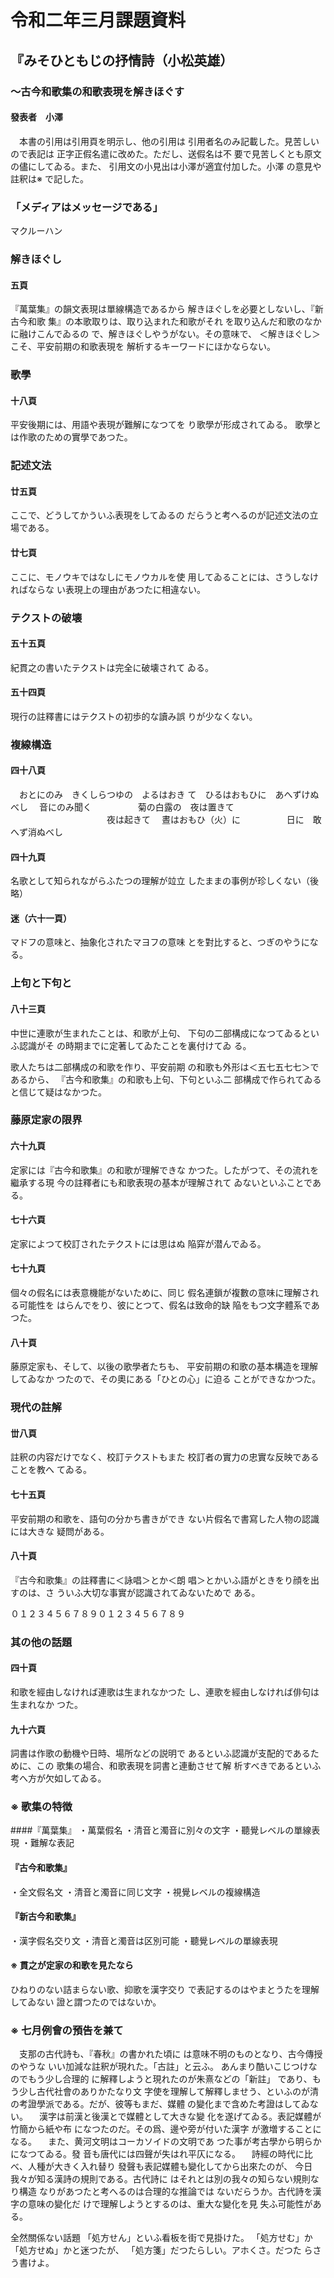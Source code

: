 # 令和二年三月課題資料
## 『みそひともじの抒情詩（小松英雄）
### 〜古今和歌集の和歌表現を解きほぐす
#### 發表者　小澤

　本書の引用は引用頁を明示し、他の引用は
引用者名のみ記載した。見苦しいので表記は
正字正假名遣に改めた。ただし、送假名は不
要で見苦しくとも原文の儘にしてゐる。また、
引用文の小見出は小澤が適宜付加した。小澤
の意見や註釈は※ で記した。

### 「メディアはメッセージである」
マクルーハン

### 解きほぐし
#### 五頁
『萬葉集』の韻文表現は單線構造であるから
解きほぐしを必要としないし、『新古今和歌
集』の本歌取りは、取り込まれた和歌がそれ
を取り込んだ和歌のなかに融けこんでゐるの
で、解きほぐしやうがない。その意味で、
＜解きほぐし＞こそ、平安前期の和歌表現を
解析するキーワードにほかならない。

### 歌學
#### 十八頁
平安後期には、用語や表現が難解になつてを
り歌學が形成されてゐる。
歌學とは作歌のための實學であつた。

### 記述文法
#### 廿五頁
ここで、どうしてかういふ表現をしてゐるの
だらうと考へるのが記述文法の立場である。
#### 廿七頁
ここに、モノウキではなしにモノウカルを使
用してゐることには、さうしなければならな
い表現上の理由があつたに相違ない。

### テクストの破壊
#### 五十五頁
紀貫之の書いたテクストは完全に破壊されて
ゐる。
#### 五十四頁
現行の註釋書にはテクストの初歩的な讀み誤
りが少なくない。

### 複線構造
#### 四十八頁
　おとにのみ　きくしらつゆの　よるはおき
て　ひるはおもひに　あへずけぬべし
　音にのみ聞く
　　　　　菊の白露の　夜は置きて
　　　　　　　　　　　夜は起きて
　晝はおもひ（火）に
　　　　　日に　敢へず消ぬべし
#### 四十九頁
名歌として知られながらふたつの理解が竝立
したままの事例が珍しくない（後略）

#### 迷（六十一頁）
マドフの意味と、抽象化されたマヨフの意味
とを對比すると、つぎのやうになる。

### 上句と下句と
#### 八十三頁
中世に連歌が生まれたことは、和歌が上句、
下句の二部構成になつてゐるといふ認識がそ
の時期までに定著してゐたことを裏付けてゐ
る。

歌人たちは二部構成の和歌を作り、平安前期
の和歌も外形は＜五七五七七＞であるから、
『古今和歌集』の和歌も上句、下句といふ二
部構成で作られてゐると信じて疑はなかつた。

### 藤原定家の限界
#### 六十九頁
定家には『古今和歌集』の和歌が理解できな
かつた。したがつて、その流れを繼承する現
今の註釋者にも和歌表現の基本が理解されて
ゐないといふことである。
#### 七十六頁
定家によつて校訂されたテクストには思はぬ
陥穽が潜んでゐる。
#### 七十九頁
個々の假名には表意機能がないために、同じ
假名連鎖が複數の意味に理解される可能性を
はらんでをり、彼にとつて、假名は致命的缺
陥をもつ文字體系であつた。
#### 八十頁
藤原定家も、そして、以後の歌學者たちも、
平安前期の和歌の基本構造を理解してゐなか
つたので、その奧にある「ひとの心」に迫る
ことができなかつた。

### 現代の註解
#### 丗八頁
註釈の内容だけでなく、校訂テクストもまた
校訂者の實力の忠實な反映であることを教へ
てゐる。
#### 七十五頁
平安前期の和歌を、語句の分かち書きができ
ない片假名で書寫した人物の認識には大きな
疑問がある。
#### 八十頁
『古今和歌集』の註釋書に＜詠唱＞とか＜朗
唱＞とかいふ語がときをり顔を出すのは、さ
ういふ大切な事實が認識されてゐないためで
ある。

０１２３４５６７８９０１２３４５６７８９
### 其の他の話題
#### 四十頁
和歌を經由しなければ連歌は生まれなかつた
し、連歌を經由しなければ俳句は生まれなか
つた。
#### 九十六頁
詞書は作歌の動機や日時、場所などの説明で
あるといふ認識が支配的であるために、この
歌集の場合、和歌表現を詞書と連動させて解
析すべきであるといふ考へ方が欠如してゐる。

### ※ 歌集の特徴
####『萬葉集』
・萬葉假名
・清音と濁音に別々の文字
・聽覺レベルの單線表現
・難解な表記
#### 『古今和歌集』
・全文假名文
・清音と濁音に同じ文字
・視覺レベルの複線構造
#### 『新古今和歌集』
・漢字假名交り文
・清音と濁音は区別可能
・聽覺レベルの單線表現

#### ※ 貫之が定家の和歌を見たなら
ひねりのない詰まらない歌、抑歌を漢字交り
で表記するのはやまとうたを理解してゐない
證と謂つたのではないか。

### ※ 七月例會の預告を兼て
　支那の古代詩も、『春秋』の書かれた頃に
は意味不明のものとなり、古今傳授のやうな
いい加減な註釈が現れた。「古註」と云ふ。
あんまり酷いこじつけなのでもう少し合理的
に解釋しようと現れたのが朱熹などの「新註」
であり、もう少し古代社會のありかたなり文
字使を理解して解釋しませう、といふのが清
の考證學派である。だが、彼等もまだ、媒體
の變化まで含めた考證はしてゐない。
　漢字は前漢と後漢とで媒體として大きな變
化を遂げてゐる。表記媒體が竹簡から紙や布
になつたのだ。その爲、邊や旁が付いた漢字
が激増することになる。
　また、黄河文明はコーカソイドの文明であ
つた事が考古學から明らかになつてゐる。發
音も唐代には四聲が失はれ平仄になる。
　詩經の時代に比べ、人種が大きく入れ替り
發聲も表記媒體も變化してから出來たのが、
今日我々が知る漢詩の規則である。古代詩に
はそれとは別の我々の知らない規則なり構造
なりがあつたと考へるのは合理的な推論では
ないだらうか。古代詩を漢字の意味の變化だ
けで理解しようとするのは、重大な變化を見
失ふ可能性がある。

全然關係ない話題
「処方せん」といふ看板を街で見掛けた。
「処方せむ」か「処方せぬ」かと迷つたが、
「処方箋」だつたらしい。アホくさ。だつた
らさう書けよ。
